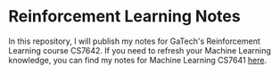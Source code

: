# Reinforcement Learning Notes
In this repository, I will publish my notes for GaTech's Reinforcement Learning course CS7642. If you need to refresh your Machine Learning knowledge, you can find my notes for Machine Learning CS7641 [here](https://github.com/mohamedameen93/Machine-Learning-Notes).
